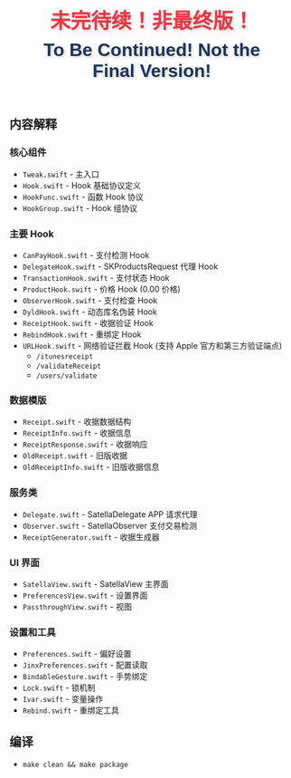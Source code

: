 <div style="text-align: center; font-family: 'Arial', sans-serif; color: #e63946; padding: 20px;">
  <h1 style="font-size: 36px; font-weight: bold; margin: 10px 0; text-shadow: 2px 2px 4px rgba(0,0,0,0.2);">
    未完待续！非最终版！
  </h1>
  <h1 style="font-size: 32px; font-weight: bold; color: #1d3557; margin: 10px 0; text-shadow: 2px 2px 4px rgba(0,0,0,0.2);">
  To Be Continued! Not the Final Version!
  </h1>
</div>


## 内容解释

### 核心组件
- `Tweak.swift` - 主入口
- `Hook.swift` - Hook 基础协议定义
- `HookFunc.swift` - 函数 Hook 协议
- `HookGroup.swift` - Hook 组协议

### 主要 Hook
- `CanPayHook.swift` - 支付检测 Hook
- `DelegateHook.swift` - SKProductsRequest 代理 Hook
- `TransactionHook.swift` - 支付状态 Hook
- `ProductHook.swift` - 价格 Hook (0.00 价格)
- `ObserverHook.swift` - 支付检查 Hook
- `DyldHook.swift` - 动态库名伪装 Hook
- `ReceiptHook.swift` - 收据验证 Hook
- `RebindHook.swift` - 重绑定 Hook
- `URLHook.swift` - 网络验证拦截 Hook (支持 Apple 官方和第三方验证端点)
  - `/itunesreceipt`
  - `/validateReceipt`
  - `/users/validate`

### 数据模版
- `Receipt.swift` - 收据数据结构
- `ReceiptInfo.swift` - 收据信息
- `ReceiptResponse.swift` - 收据响应
- `OldReceipt.swift` - 旧版收据
- `OldReceiptInfo.swift` - 旧版收据信息

### 服务类
- `Delegate.swift` - SatellaDelegate APP 请求代理
- `Observer.swift` - SatellaObserver 支付交易检测
- `ReceiptGenerator.swift` - 收据生成器

### UI 界面
- `SatellaView.swift` - SatellaView 主界面
- `PreferencesView.swift` - 设置界面
- `PassthroughView.swift` - 视图

### 设置和工具
- `Preferences.swift` - 偏好设置
- `JinxPreferences.swift` - 配置读取
- `BindableGesture.swift` - 手势绑定
- `Lock.swift` - 锁机制
- `Ivar.swift` - 变量操作
- `Rebind.swift` - 重绑定工具



## 编译
- `make clean && make package`
